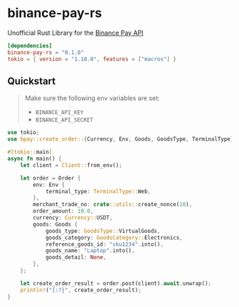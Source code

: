 # binance-pay-rs

Unofficial Rust Library for the [Binance Pay API](https://developers.binance.com/docs/binance-pay/introduction)


```toml
[dependencies]
binance-pay-rs = "0.1.0"
tokio = { version = "1.18.0", features = ["macros"] }
```

## Quickstart

> Make sure the following env variables are set:
>  - `BINANCE_API_KEY`
>  - `BINANCE_API_SECRET`

```rs
use tokio;
use bpay::create_order::{Currency, Env, Goods, GoodsType, TerminalType};

#[tokio::main]
async fn main() {
    let client = Client::from_env();

    let order = Order {
        env: Env {
            terminal_type: TerminalType::Web,
        },
        merchant_trade_no: crate::utils::create_nonce(10),
        order_amount: 10.0,
        currency: Currency::USDT,
        goods: Goods {
            goods_type: GoodsType::VirtualGoods,
            goods_category: GoodsCategory::Electronics,
            reference_goods_id: "sku1234".into(),
            goods_name: "Laptop".into(),
            goods_detail: None,
        },
    };

    let create_order_result = order.post(client).await.unwrap();
    println!("{:?}", create_order_result);
}
```

